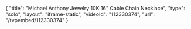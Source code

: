 {
    "title": "Michael Anthony Jewelry 10K 16\" Cable Chain Necklace",
    "type": "solo",
    "layout": "iframe-static",
    "videoId": "112330374",
    "url": "\/tvpembed\/112330374"
}
